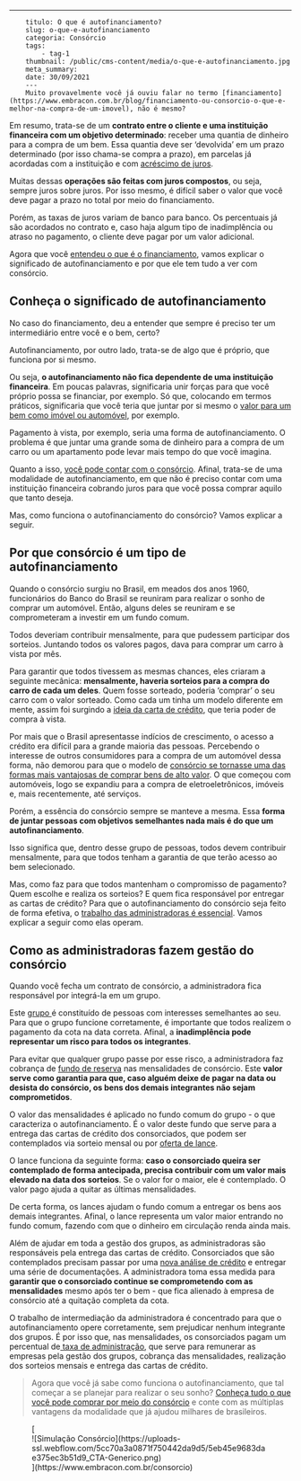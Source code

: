 ---
        titulo: O que é autofinanciamento?
        slug: o-que-e-autofinanciamento
        categoria: Consórcio
        tags:
            - tag-1
        thumbnail: /public/cms-content/media/o-que-e-autofinanciamento.jpg
        meta_summary: 
        date: 30/09/2021
        ---
        Muito provavelmente você já ouviu falar no termo [financiamento](https://www.embracon.com.br/blog/financiamento-ou-consorcio-o-que-e-melhor-na-compra-de-um-imovel), não é mesmo?

Em resumo, trata-se de um **contrato entre o cliente e uma instituição financeira com um objetivo determinado**: receber uma quantia de dinheiro para a compra de um bem. Essa quantia deve ser ‘devolvida’ em um prazo determinado (por isso chama-se compra a prazo), em parcelas já acordadas com a instituição e com [acréscimo de juros](https://www.embracon.com.br/blog/parcela-de-consorcio-tem-juros).

Muitas dessas **operações são feitas com juros compostos**, ou seja, sempre juros sobre juros. Por isso mesmo, é difícil saber o valor que você deve pagar a prazo no total por meio do financiamento.

Porém, as taxas de juros variam de banco para banco. Os percentuais já são acordados no contrato e, caso haja algum tipo de inadimplência ou atraso no pagamento, o cliente deve pagar por um valor adicional.

Agora que você [entendeu o que é o financiamento](https://www.embracon.com.br/blog/sabe-a-diferenca-entre-consorcio-e-financiamento-a-gente-te-conta), vamos explicar o significado de autofinanciamento e por que ele tem tudo a ver com consórcio.

Conheça o significado de autofinanciamento
------------------------------------------

No caso do financiamento, deu a entender que sempre é preciso ter um intermediário entre você e o bem, certo?

Autofinanciamento, por outro lado, trata-se de algo que é próprio, que funciona por si mesmo.

Ou seja, **o autofinanciamento não fica dependente de uma instituição financeira**. Em poucas palavras, significaria unir forças para que você próprio possa se financiar, por exemplo. Só que, colocando em termos práticos, significaria que você teria que juntar por si mesmo o [valor para um bem como imóvel ou automóvel](https://www.embracon.com.br/blog/quando-o-consorcio-e-uma-boa-opcao), por exemplo.

Pagamento à vista, por exemplo, seria uma forma de autofinanciamento. O problema é que juntar uma grande soma de dinheiro para a compra de um carro ou um apartamento pode levar mais tempo do que você imagina.

Quanto a isso, [você pode contar com o consórcio](https://www.embracon.com.br/blog/afinal-o-que-e-o-consorcio). Afinal, trata-se de uma modalidade de autofinanciamento, em que não é preciso contar com uma instituição financeira cobrando juros para que você possa comprar aquilo que tanto deseja.

Mas, como funciona o autofinanciamento do consórcio? Vamos explicar a seguir.

Por que consórcio é um tipo de autofinanciamento
------------------------------------------------

Quando o consórcio surgiu no Brasil, em meados dos anos 1960, funcionários do Banco do Brasil se reuniram para realizar o sonho de comprar um automóvel. Então, alguns deles se reuniram e se comprometeram a investir em um fundo comum.

Todos deveriam contribuir mensalmente, para que pudessem participar dos sorteios. Juntando todos os valores pagos, dava para comprar um carro à vista por mês.

Para garantir que todos tivessem as mesmas chances, eles criaram a seguinte mecânica: **mensalmente, haveria sorteios para a compra do carro de cada um deles**. Quem fosse sorteado, poderia ‘comprar’ o seu carro com o valor sorteado. Como cada um tinha um modelo diferente em mente, assim foi surgindo a [ideia da carta de crédito](https://www.embracon.com.br/blog/correcao-carta-de-credito-consorcio), que teria poder de compra à vista.

Por mais que o Brasil apresentasse indícios de crescimento, o acesso a crédito era difícil para a grande maioria das pessoas. Percebendo o interesse de outros consumidores para a compra de um automóvel dessa forma, não demorou para que o modelo de [consórcio se tornasse uma das formas mais vantajosas de comprar bens de alto valor](https://www.embracon.com.br/blog/confira-10-vantagens-indiscutiveis-do-consorcio). O que começou com automóveis, logo se expandiu para a compra de eletroeletrônicos, imóveis e, mais recentemente, até serviços.

Porém, a essência do consórcio sempre se manteve a mesma. Essa **forma de juntar pessoas com objetivos semelhantes nada mais é do que um autofinanciamento**.

Isso significa que, dentro desse grupo de pessoas, todos devem contribuir mensalmente, para que todos tenham a garantia de que terão acesso ao bem selecionado.

Mas, como faz para que todos mantenham o compromisso de pagamento? Quem escolhe e realiza os sorteios? E quem fica responsável por entregar as cartas de crédito? Para que o autofinanciamento do consórcio seja feito de forma efetiva, o [trabalho das administradoras é essencial](https://www.embracon.com.br/blog/afinal-o-que-uma-administradora-de-consorcio-faz). Vamos explicar a seguir como elas operam.

Como as administradoras fazem gestão do consórcio
-------------------------------------------------

Quando você fecha um contrato de consórcio, a administradora fica responsável por integrá-la em um grupo.

Este [grupo ](https://www.embracon.com.br/conhecaoconsorcio/o-que-e-um-grupo-de-consorcio)é constituído de pessoas com interesses semelhantes ao seu. Para que o grupo funcione corretamente, é importante que todos realizem o pagamento da cota na data correta. Afinal, a **inadimplência pode representar um risco para todos os integrantes**.

Para evitar que qualquer grupo passe por esse risco, a administradora faz cobrança de [fundo de reserva](https://www.embracon.com.br/blog/entenda-como-funciona-a-devolucao-do-fundo-de-reserva) nas mensalidades de consórcio. Este **valor serve como garantia para que, caso alguém deixe de pagar na data ou desista do consórcio, os bens dos demais integrantes não sejam comprometidos**.

O valor das mensalidades é aplicado no fundo comum do grupo - o que caracteriza o autofinanciamento. É o valor deste fundo que serve para a entrega das cartas de crédito dos consorciados, que podem ser contemplados via sorteio mensal ou por [oferta de lance](https://www.embracon.com.br/blog/como-funcionam-os-tipos-de-lances-no-consorcio).

O lance funciona da seguinte forma: **caso o consorciado queira ser contemplado de forma antecipada, precisa contribuir com um valor mais elevado na data dos sorteios**. Se o valor for o maior, ele é contemplado. O valor pago ajuda a quitar as últimas mensalidades.

De certa forma, os lances ajudam o fundo comum a entregar os bens aos demais integrantes. Afinal, o lance representa um valor maior entrando no fundo comum, fazendo com que o dinheiro em circulação renda ainda mais.

Além de ajudar em toda a gestão dos grupos, as administradoras são responsáveis pela entrega das cartas de crédito. Consorciados que são contemplados precisam passar por uma [nova análise de crédito](https://www.embracon.com.br/conhecaoconsorcio/ao-ser-contemplado-sera-feita-analise-para-liberacao-do-meu-credito) e entregar uma série de documentações. A administradora toma essa medida para **garantir que o consorciado continue se comprometendo com as mensalidades** mesmo após ter o bem - que fica alienado à empresa de consórcio até a quitação completa da cota.

O trabalho de intermediação da administradora é concentrado para que o autofinanciamento opere corretamente, sem prejudicar nenhum integrante dos grupos. É por isso que, nas mensalidades, os consorciados pagam um percentual de[ taxa de administração](https://www.embracon.com.br/conhecaoconsorcio/o-que-e-taxa-de-administracao), que serve para remunerar as empresas pela gestão dos grupos, cobrança das mensalidades, realização dos sorteios mensais e entrega das cartas de crédito.

> Agora que você já sabe como funciona o autofinanciamento, que tal começar a se planejar para realizar o seu sonho? [Conheça tudo o que você pode comprar por meio do consórcio](https://www.embracon.com.br/blog/como-fazer-um-consorcio) e conte com as múltiplas vantagens da modalidade que já ajudou milhares de brasileiros.

<figure class="w-richtext-figure-type-image w-richtext-align-center">[<div>![Simulação Consórcio](https://uploads-ssl.webflow.com/5cc70a3a0871f750442da9d5/5eb45e9683dae375ec3b51d9_CTA-Generico.png)</div>](https://www.embracon.com.br/consorcio)</figure>
        